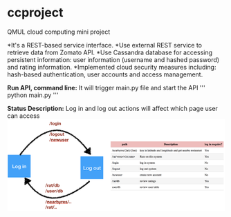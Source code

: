 # ccproject
QMUL cloud computing mini project



*It's a REST-based service interface.
*Use external REST service to retrieve data from Zomato API.
*Use Cassandra database for accessing persistent information: user information (username and hashed password) and rating information.
*Implemented cloud security measures including: hash-based authentication, user accounts and access management.




**Run API, command line:**
It will trigger main.py file and start the API
'''
python main.py
'''



**Status Description:**
Log in and log out actions will affect which page user can access
![alt text](/status.png)
